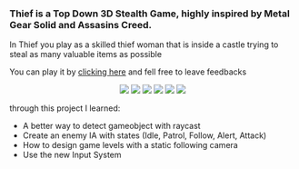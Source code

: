 <h3>Thief is a Top Down 3D Stealth Game, highly inspired by Metal Gear Solid and Assasins Creed.</h3>

<p>In Thief you play as a skilled thief woman that is inside a castle trying to steal as many valuable items as possible</p>
<p>You can play it by <a href="https://paulohdsousa.itch.io/thief" target="_blank">clicking here</a> and fell free to leave feedbacks</p>
<div align="center" valign="top">
  <img src="https://img.itch.zone/aW1hZ2UvMTU3Mzc4OC85MjcyOTk4LnBuZw==/250x600/B2W2lP.png"/>
  <img src="https://img.itch.zone/aW1hZ2UvMTU3Mzc4OC85MjcyOTk5LnBuZw==/250x600/ZCslYu.png"/>
  <img src="https://img.itch.zone/aW1hZ2UvMTU3Mzc4OC85MjQwNTAwLnBuZw==/250x600/bk%2FmYq.png"/>
  <img src="https://img.itch.zone/aW1hZ2UvMTU3Mzc4OC85MjczMDUxLnBuZw==/250x600/%2Biw4UL.png"/> 
  <img src="https://img.itch.zone/aW1hZ2UvMTU3Mzc4OC85MjQwNDgyLnBuZw==/250x600/GPKunO.png"/>
  <img src="https://img.itch.zone/aW1hZ2UvMTU3Mzc4OC85MjczMDExLnBuZw==/250x600/iX0ITH.png"/>
</div>

<p>through this project I learned:</p>
<ul>
  <li>A better way to detect gameobject with raycast</li>
  <li>Create an enemy IA with states (Idle, Patrol, Follow, Alert, Attack)</li>
  <li>How to design game levels with a static following camera</li>
  <li>Use the new Input System</li>
</ul>
